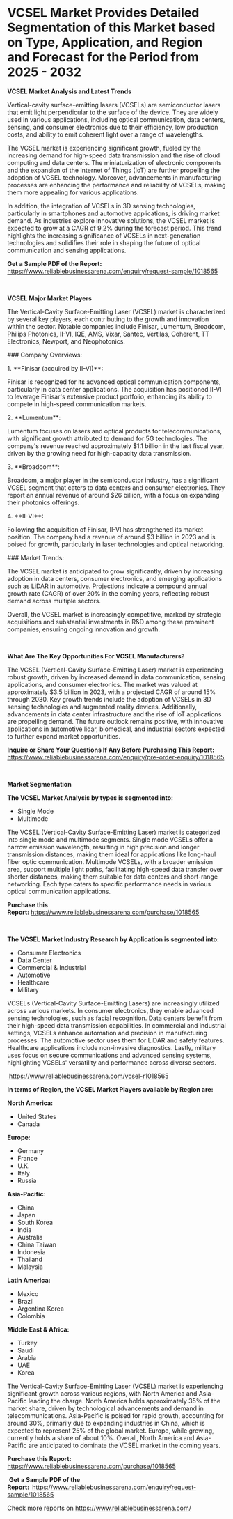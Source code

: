 <p><h1>VCSEL Market Provides Detailed Segmentation of this Market based on Type, Application, and Region and Forecast for the Period from 2025 - 2032</h1></p><p><strong>VCSEL Market Analysis and Latest Trends</strong></p>
<p><p>Vertical-cavity surface-emitting lasers (VCSELs) are semiconductor lasers that emit light perpendicular to the surface of the device. They are widely used in various applications, including optical communication, data centers, sensing, and consumer electronics due to their efficiency, low production costs, and ability to emit coherent light over a range of wavelengths.</p><p>The VCSEL market is experiencing significant growth, fueled by the increasing demand for high-speed data transmission and the rise of cloud computing and data centers. The miniaturization of electronic components and the expansion of the Internet of Things (IoT) are further propelling the adoption of VCSEL technology. Moreover, advancements in manufacturing processes are enhancing the performance and reliability of VCSELs, making them more appealing for various applications.</p><p>In addition, the integration of VCSELs in 3D sensing technologies, particularly in smartphones and automotive applications, is driving market demand. As industries explore innovative solutions, the VCSEL market is expected to grow at a CAGR of 9.2% during the forecast period. This trend highlights the increasing significance of VCSELs in next-generation technologies and solidifies their role in shaping the future of optical communication and sensing applications.</p></p>
<p><strong>Get a Sample PDF of the Report:&nbsp;</strong> <a href="https://www.reliablebusinessarena.com/enquiry/request-sample/1018565?utm_campaign=2189&utm_medium=2&utm_source=Github&utm_content=ia&utm_term=06042025&utm_id=vcsel">https://www.reliablebusinessarena.com/enquiry/request-sample/1018565</a></p>
<p>&nbsp;</p>
<p><strong>VCSEL Major Market Players</strong></p>
<p><p>The Vertical-Cavity Surface-Emitting Laser (VCSEL) market is characterized by several key players, each contributing to the growth and innovation within the sector. Notable companies include Finisar, Lumentum, Broadcom, Philips Photonics, II-VI, IQE, AMS, Vixar, Santec, Vertilas, Coherent, TT Electronics, Newport, and Neophotonics.</p><p>### Company Overviews:</p><p>1. **Finisar (acquired by II-VI)**:</p><p>   Finisar is recognized for its advanced optical communication components, particularly in data center applications. The acquisition has positioned II-VI to leverage Finisar's extensive product portfolio, enhancing its ability to compete in high-speed communication markets.</p><p>2. **Lumentum**:</p><p>   Lumentum focuses on lasers and optical products for telecommunications, with significant growth attributed to demand for 5G technologies. The company's revenue reached approximately $1.1 billion in the last fiscal year, driven by the growing need for high-capacity data transmission.</p><p>3. **Broadcom**:</p><p>   Broadcom, a major player in the semiconductor industry, has a significant VCSEL segment that caters to data centers and consumer electronics. They report an annual revenue of around $26 billion, with a focus on expanding their photonics offerings.</p><p>4. **II-VI**:</p><p>   Following the acquisition of Finisar, II-VI has strengthened its market position. The company had a revenue of around $3 billion in 2023 and is poised for growth, particularly in laser technologies and optical networking.</p><p>### Market Trends:</p><p>The VCSEL market is anticipated to grow significantly, driven by increasing adoption in data centers, consumer electronics, and emerging applications such as LiDAR in automotive. Projections indicate a compound annual growth rate (CAGR) of over 20% in the coming years, reflecting robust demand across multiple sectors.</p><p>Overall, the VCSEL market is increasingly competitive, marked by strategic acquisitions and substantial investments in R&D among these prominent companies, ensuring ongoing innovation and growth.</p></p>
<p>&nbsp;</p>
<p><strong>What Are The Key Opportunities For VCSEL Manufacturers?</strong></p>
<p><p>The VCSEL (Vertical-Cavity Surface-Emitting Laser) market is experiencing robust growth, driven by increased demand in data communication, sensing applications, and consumer electronics. The market was valued at approximately $3.5 billion in 2023, with a projected CAGR of around 15% through 2030. Key growth trends include the adoption of VCSELs in 3D sensing technologies and augmented reality devices. Additionally, advancements in data center infrastructure and the rise of IoT applications are propelling demand. The future outlook remains positive, with innovative applications in automotive lidar, biomedical, and industrial sectors expected to further expand market opportunities.</p></p>
<p><strong>Inquire or Share Your Questions If Any Before Purchasing This Report:</strong> <a href="https://www.reliablebusinessarena.com/enquiry/pre-order-enquiry/1018565?utm_campaign=2189&utm_medium=2&utm_source=Github&utm_content=ia&utm_term=06042025&utm_id=vcsel">https://www.reliablebusinessarena.com/enquiry/pre-order-enquiry/1018565</a></p>
<p>&nbsp;</p>
<p><strong>Market Segmentation</strong></p>
<p><strong>The VCSEL Market Analysis by types is segmented into:</strong></p>
<p><ul><li>Single Mode</li><li>Multimode</li></ul></p>
<p><p>The VCSEL (Vertical-Cavity Surface-Emitting Laser) market is categorized into single mode and multimode segments. Single mode VCSELs offer a narrow emission wavelength, resulting in high precision and longer transmission distances, making them ideal for applications like long-haul fiber optic communication. Multimode VCSELs, with a broader emission area, support multiple light paths, facilitating high-speed data transfer over shorter distances, making them suitable for data centers and short-range networking. Each type caters to specific performance needs in various optical communication applications.</p></p>
<p><strong>Purchase this Report:&nbsp;</strong><a href="https://www.reliablebusinessarena.com/purchase/1018565?utm_campaign=2189&utm_medium=2&utm_source=Github&utm_content=ia&utm_term=06042025&utm_id=vcsel">https://www.reliablebusinessarena.com/purchase/1018565</a></p>
<p>&nbsp;</p>
<p><strong>The VCSEL Market Industry Research by Application is segmented into:</strong></p>
<p><ul><li>Consumer Electronics</li><li>Data Center</li><li>Commercial & Industrial</li><li>Automotive</li><li>Healthcare</li><li>Military</li></ul></p>
<p><p>VCSELs (Vertical-Cavity Surface-Emitting Lasers) are increasingly utilized across various markets. In consumer electronics, they enable advanced sensing technologies, such as facial recognition. Data centers benefit from their high-speed data transmission capabilities. In commercial and industrial settings, VCSELs enhance automation and precision in manufacturing processes. The automotive sector uses them for LiDAR and safety features. Healthcare applications include non-invasive diagnostics. Lastly, military uses focus on secure communications and advanced sensing systems, highlighting VCSELs' versatility and performance across diverse sectors.</p></p>
<p><a href="https://www.reliablebusinessarena.com/vcsel-r1018565?utm_campaign=2189&utm_medium=2&utm_source=Github&utm_content=ia&utm_term=06042025&utm_id=vcsel">&nbsp;https://www.reliablebusinessarena.com/vcsel-r1018565</a></p>
<p><strong>In terms of Region, the VCSEL Market Players available by Region are:</strong></p>
<p>
    <p> <strong> North America: </strong>
        <ul>
            <li>United States</li>
            <li>Canada</li>
        </ul>
        </p> 
    <p> <strong> Europe: </strong>
        <ul>
            <li>Germany</li>
            <li>France</li>
            <li>U.K.</li>
            <li>Italy</li>
            <li>Russia</li>
        </ul>
        </p> 
    <p> <strong> Asia-Pacific: </strong>
        <ul>
            <li>China</li>
            <li>Japan</li>
            <li>South Korea</li>
            <li>India</li>
            <li>Australia</li>
            <li>China Taiwan</li>
            <li>Indonesia</li>
            <li>Thailand</li>
            <li>Malaysia</li>
        </ul>
        </p> 
    <p> <strong> Latin America: </strong>
        <ul>
            <li>Mexico</li>
            <li>Brazil</li>
            <li>Argentina Korea</li>
            <li>Colombia</li>
        </ul>
        </p> 
    <p> <strong> Middle East & Africa: </strong>
        <ul>
            <li>Turkey</li>
            <li>Saudi</li>
            <li>Arabia</li>
            <li>UAE</li>
            <li>Korea</li>
        </ul>
    </p>
    </p>
<p><p>The Vertical-Cavity Surface-Emitting Laser (VCSEL) market is experiencing significant growth across various regions, with North America and Asia-Pacific leading the charge. North America holds approximately 35% of the market share, driven by technological advancements and demand in telecommunications. Asia-Pacific is poised for rapid growth, accounting for around 30%, primarily due to expanding industries in China, which is expected to represent 25% of the global market. Europe, while growing, currently holds a share of about 10%. Overall, North America and Asia-Pacific are anticipated to dominate the VCSEL market in the coming years.</p></p>
<p><strong>Purchase this Report: </strong><a href="https://www.reliablebusinessarena.com/purchase/1018565?utm_campaign=2189&utm_medium=2&utm_source=Github&utm_content=ia&utm_term=06042025&utm_id=vcsel">https://www.reliablebusinessarena.com/purchase/1018565</a></p>
<p>&nbsp;<strong>Get a Sample PDF of the Report:&nbsp;&nbsp;</strong><a href="https://www.reliablebusinessarena.com/enquiry/request-sample/1018565?utm_campaign=2189&utm_medium=2&utm_source=Github&utm_content=ia&utm_term=06042025&utm_id=vcsel">https://www.reliablebusinessarena.com/enquiry/request-sample/1018565</a></p>
<p><strong></strong></p>
<p>Check more reports on <a href="https://www.reliablebusinessarena.com/?utm_campaign=2189&utm_medium=2&utm_source=Github&utm_content=ia&utm_term=06042025&utm_id=vcsel">https://www.reliablebusinessarena.com/</a></p>